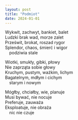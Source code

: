 ```yaml
---
layout: post
title: "Podmiot"
date: 2024-01-01
---
```


Wykwit, zachwyt, bankiet, balet  
Ludzki brak wad, morze zalet  
Prześwit, brokat, roszad rygor  
Splendor, chaos, śmierć i wigor  
&emsp;podziwia stale

Wiotki, smukły, gibki, płowy  
Nie zaprząta sobie głowy  
Kruchym, pustym, ważkim, lichym  
Bagatelnym, mdłym i cichym  
&emsp;starym i nowym

Mógłby, chciałby, wie, planuje  
Musi bywać, nie nocuje  
Preferuje, zauważa  
Eksploatuje, nie obraża  
&emsp;nic nie czuje
